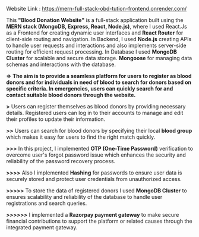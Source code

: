 Website Link : https://mern-full-stack-obd-tution-frontend.onrender.com/

This **"Blood Donation Website"** is a full-stack application built using the **MERN stack (MongoDB, Express, React, Node.js)**, where I used React.Js as a Frontend for creating dynamic user interfaces and **React Router** for client-side routing and navigation. In Backend, I used **Node.js** creating APIs to handle user requests and interactions and also implements server-side routing for efficient request processing. In Database I used **MongoDB Cluster** for scalable and secure data storage. **Mongoose** for managing data schemas and interactions with the database. 

**=>** **The aim is to provide a seamless platform for users to register as blood donors and for individuals in need of blood to search for donors based on specific criteria. In emergencies, users can quickly search for and contact suitable blood donors through the website.**



**>** Users can register themselves as blood donors by providing necessary details. Registered users can log in to their accounts to manage and edit their profiles to update their information.

**>>** Users can search for blood donors by specifying their local **blood group** which makes it easy for users to find the right match quickly.

**>>>** In this project, I implemented **OTP (One-Time Password)** verification to overcome user's forgot password issue which enhances the security and reliability of the password recovery process.

**>>>>** Also I implemented **Hashing** for passwords to ensure user data is securely stored and protect user credentials from unauthorized access.

**>>>>>** To store the data of registered donors I used **MongoDB Cluster** to ensures scalability and reliability of the database to handle user registrations and search queries.

**>>>>>>** I implemented a **Razorpay payment gateway** to make secure financial contributions to support the platform or related causes through the integrated payment gateway.
